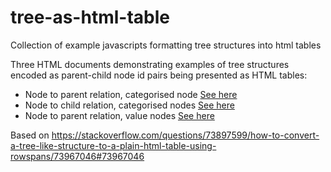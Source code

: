 # tree-as-html-table
Collection of example javascripts formatting tree structures into html tables

Three HTML documents demonstrating examples of tree structures encoded as parent-child node id pairs being presented as HTML tables:
- Node to parent relation, categorised node [See here](tree_parent_table_categorised_nodes.html)
- Node to child relation, categorised nodes [See here](tree_child_table_categorised_nodes.html)
- Node to parent relation, value nodes [See here](tree_parent_table_leaf_value_rowed.html)

Based on https://stackoverflow.com/questions/73897599/how-to-convert-a-tree-like-structure-to-a-plain-html-table-using-rowspans/73967046#73967046
